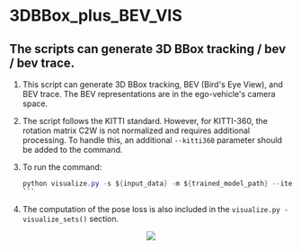 # 3DBBox_plus_BEV_VIS
The scripts can generate 3D BBox tracking / bev / bev trace.
---
1. This script can generate 3D BBox tracking, BEV (Bird's Eye View), and BEV trace. The BEV representations are in the ego-vehicle's camera space.

2. The script follows the KITTI standard. However, for KITTI-360, the rotation matrix C2W is not normalized and requires additional processing. To handle this, an additional `--kitti360` parameter should be added to the command.

3. To run the command:

   ````c#
   python visualize.py -s ${input_data} -m ${trained_model_path} --iteration ${iter} --optical --dynamic --gt_path ${gt_data}
   ```

4. The computation of the pose loss is also included in the `visualize.py - visualize_sets()` section.

<p align="center">
    <img src="imgs/trace.jpg"/>
</p>
